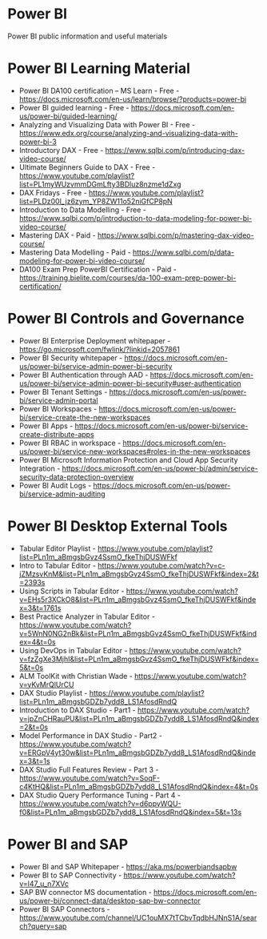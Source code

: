 # Power BI
Power BI public information and useful materials

# Power BI Learning Material
- Power BI DA100 certification – MS Learn - Free - https://docs.microsoft.com/en-us/learn/browse/?products=power-bi
- Power BI guided learning - Free - https://docs.microsoft.com/en-us/power-bi/guided-learning/
- Analyzing and Visualizing Data with Power BI - Free - https://www.edx.org/course/analyzing-and-visualizing-data-with-power-bi-3
- Introductory DAX - Free - https://www.sqlbi.com/p/introducing-dax-video-course/
- Ultimate Beginners Guide to DAX - Free - https://www.youtube.com/playlist?list=PL1myWUzvmmDGmLfty3BDluz8nzme1dZxg
- DAX Fridays - Free - https://www.youtube.com/playlist?list=PLDz00l_jz6zym_YP8ZW11o52niGfCP8pN
- Introduction to Data Modelling - Free - https://www.sqlbi.com/p/introduction-to-data-modeling-for-power-bi-video-course/
- Mastering DAX - Paid - https://www.sqlbi.com/p/mastering-dax-video-course/
- Mastering Data Modelling - Paid - https://www.sqlbi.com/p/data-modeling-for-power-bi-video-course/
- DA100 Exam Prep PowerBI Certification - Paid - https://training.bielite.com/courses/da-100-exam-prep-power-bi-certification/


# Power BI Controls and Governance
- Power BI Enterprise Deployment whitepaper - https://go.microsoft.com/fwlink/?linkid=2057861 
- Power BI Security whitepaper - https://docs.microsoft.com/en-us/power-bi/service-admin-power-bi-security
- Power BI Authentication through AAD - https://docs.microsoft.com/en-us/power-bi/service-admin-power-bi-security#user-authentication
- Power BI Tenant Settings - https://docs.microsoft.com/en-us/power-bi/service-admin-portal
- Power BI Workspaces - https://docs.microsoft.com/en-us/power-bi/service-create-the-new-workspaces
- Power BI Apps - https://docs.microsoft.com/en-us/power-bi/service-create-distribute-apps
- Power BI RBAC in workspace - https://docs.microsoft.com/en-us/power-bi/service-new-workspaces#roles-in-the-new-workspaces
- Power BI Microsoft Information Protection and Cloud App Security Integration - https://docs.microsoft.com/en-us/power-bi/admin/service-security-data-protection-overview
- Power BI Audit Logs - https://docs.microsoft.com/en-us/power-bi/service-admin-auditing

# Power BI Desktop External Tools
- Tabular Editor Playlist - https://www.youtube.com/playlist?list=PLn1m_aBmgsbGvz4SsmO_fkeThjDUSWFkf
- Intro to Tabular Editor - https://www.youtube.com/watch?v=c-jZMzsvKnM&list=PLn1m_aBmgsbGvz4SsmO_fkeThjDUSWFkf&index=2&t=2393s
- Using Scripts in Tabular Editor - https://www.youtube.com/watch?v=EHs5r3XCkO8&list=PLn1m_aBmgsbGvz4SsmO_fkeThjDUSWFkf&index=3&t=1761s
- Best Practice Analyzer in Tabular Editor - https://www.youtube.com/watch?v=5WnN0NG2nBk&list=PLn1m_aBmgsbGvz4SsmO_fkeThjDUSWFkf&index=4&t=0s
- Using DevOps in Tabular Editor - https://www.youtube.com/watch?v=fzZgXe3MjhI&list=PLn1m_aBmgsbGvz4SsmO_fkeThjDUSWFkf&index=5&t=0s
- ALM ToolKit with Christian Wade - https://www.youtube.com/watch?v=yKvMrQlUrCU
- DAX Studio Playlist - https://www.youtube.com/playlist?list=PLn1m_aBmgsbGDZb7ydd8_LS1AfosdRndQ
- Introduction to DAX Studio - Part1 -  https://www.youtube.com/watch?v=jpZnCHRauPU&list=PLn1m_aBmgsbGDZb7ydd8_LS1AfosdRndQ&index=2&t=0s
- Model Performance in DAX Studio - Part2 - https://www.youtube.com/watch?v=ERGpV4yt30w&list=PLn1m_aBmgsbGDZb7ydd8_LS1AfosdRndQ&index=3&t=1s
- DAX Studio Full Features Review - Part 3 - https://www.youtube.com/watch?v=SoqF-c4KtHQ&list=PLn1m_aBmgsbGDZb7ydd8_LS1AfosdRndQ&index=4&t=0s
- DAX Studio Query Performance Tuning - Part 4 - https://www.youtube.com/watch?v=d6ppyWQU-f0&list=PLn1m_aBmgsbGDZb7ydd8_LS1AfosdRndQ&index=5&t=13s

# Power BI and SAP
- Power BI and SAP Whitepaper - https://aka.ms/powerbiandsapbw
- Power BI to SAP Connectivity - https://www.youtube.com/watch?v=l47_u_n7XVc
- SAP BW connector MS documentation - https://docs.microsoft.com/en-us/power-bi/connect-data/desktop-sap-bw-connector
- Power BI SAP Connectors - https://www.youtube.com/channel/UC1ouMX7tTCbvTqdbHJNnS1A/search?query=sap 
